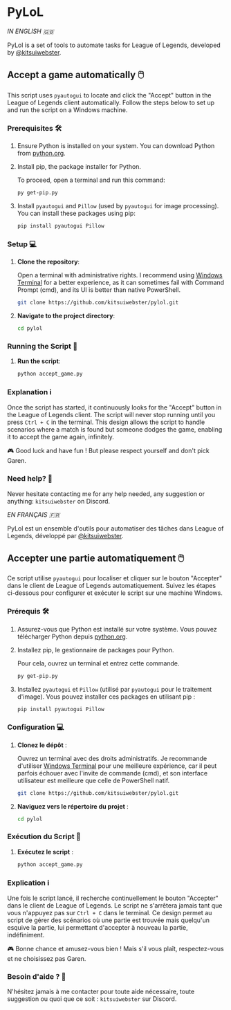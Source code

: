 # PyLoL

_IN ENGLISH 🇬🇧_

PyLol is a set of tools to automate tasks for League of Legends, developed by [@kitsuiwebster](https://github.com/kitsuiwebster).

## Accept a game automatically 🖱️

This script uses `pyautogui` to locate and click the "Accept" button in the League of Legends client automatically. Follow the steps below to set up and run the script on a Windows machine.

### Prerequisites 🛠️

1. Ensure Python is installed on your system. You can download Python from [python.org](https://www.python.org/downloads/).
2. Install pip, the package installer for Python.

    To proceed, open a terminal and run this command:

    ```sh
    py get-pip.py
    ```

3. Install `pyautogui` and `Pillow` (used by `pyautogui` for image processing). You can install these packages using pip:

    ```sh
    pip install pyautogui Pillow
    ```

### Setup 💻

1. **Clone the repository**:

    Open a terminal with administrative rights. I recommend using [Windows Terminal](https://apps.microsoft.com/detail/9n0dx20hk701?rtc=1&hl=fr-fr&gl=FR) for a better experience, as it can sometimes fail with Command Prompt (cmd), and its UI is better than native PowerShell.

    ```sh
    git clone https://github.com/kitsuiwebster/pylol.git
    ```

2. **Navigate to the project directory**:

    ```sh
    cd pylol
    ```

### Running the Script 🚀

1. **Run the script**:

    ```sh
    python accept_game.py
    ```

### Explanation ℹ️

Once the script has started, it continuously looks for the "Accept" button in the League of Legends client. The script will never stop running until you press `Ctrl + C` in the terminal. This design allows the script to handle scenarios where a match is found but someone dodges the game, enabling it to accept the game again, infinitely.

🎮 Good luck and have fun ! But please respect yourself and don't pick Garen.

### Need help? 🚨

Never hesitate contacting me for any help needed, any suggestion or anything: `kitsuiwebster` on Discord.

_EN FRANÇAIS 🇫🇷_

PyLol est un ensemble d'outils pour automatiser des tâches dans League of Legends, développé par [@kitsuiwebster](https://github.com/kitsuiwebster).

## Accepter une partie automatiquement 🖱️

Ce script utilise `pyautogui` pour localiser et cliquer sur le bouton "Accepter" dans le client de League of Legends automatiquement. Suivez les étapes ci-dessous pour configurer et exécuter le script sur une machine Windows.

### Prérequis 🛠️

1. Assurez-vous que Python est installé sur votre système. Vous pouvez télécharger Python depuis [python.org](https://www.python.org/downloads/).
2. Installez pip, le gestionnaire de packages pour Python.

    Pour cela, ouvrez un terminal et entrez cette commande.

    ```sh
    py get-pip.py
    ```

3. Installez `pyautogui` et `Pillow` (utilisé par `pyautogui` pour le traitement d'image). Vous pouvez installer ces packages en utilisant pip :

    ```sh
    pip install pyautogui Pillow
    ```

### Configuration 💻

1. **Clonez le dépôt** :

    Ouvrez un terminal avec des droits administratifs. Je recommande d'utiliser [Windows Terminal](https://apps.microsoft.com/detail/9n0dx20hk701?rtc=1&hl=fr-fr&gl=FR) pour une meilleure expérience, car il peut parfois échouer avec l'invite de commande (cmd), et son interface utilisateur est meilleure que celle de PowerShell natif.

    ```sh
    git clone https://github.com/kitsuiwebster/pylol.git
    ```

2. **Naviguez vers le répertoire du projet** :

    ```sh
    cd pylol
    ```

### Exécution du Script 🚀

1. **Exécutez le script** :

    ```sh
    python accept_game.py
    ```

### Explication ℹ️

Une fois le script lancé, il recherche continuellement le bouton "Accepter" dans le client de League of Legends. Le script ne s'arrêtera jamais tant que vous n'appuyez pas sur `Ctrl + C` dans le terminal. Ce design permet au script de gérer des scénarios où une partie est trouvée mais quelqu'un esquive la partie, lui permettant d'accepter à nouveau la partie, indéfiniment.

🎮 Bonne chance et amusez-vous bien ! Mais s'il vous plaît, respectez-vous et ne choisissez pas Garen.

### Besoin d'aide ? 🚨

N'hésitez jamais à me contacter pour toute aide nécessaire, toute suggestion ou quoi que ce soit : `kitsuiwebster` sur Discord.